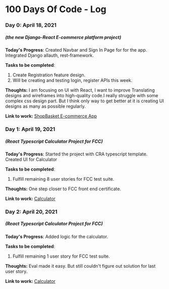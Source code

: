 # 100 Days Of Code - Log

### Day 0: April 18, 2021
##### (the new Django-React E-commerce platform project)

**Today's Progress**: Created Navbar and Sign In Page for for the app. Integrated Django allauth, rest-framework. 

**Tasks to be completed**: 
1. Create Registration feature design.
2. Will be creating and testing login, register APIs this week.

**Thoughts:** I am focusing on UI with React, I want to improve Translating designs and wireframes into high-quality code.I really struggle with some complex css design part. But I think only way to get better at it is creating UI designs as many as possible regularly.

**Link to work:** [ShopBasket E-commerce App](https://github.com/yogeshdatir/shopbasket/tree/dev/frontend/src/components/common)

### Day 1: April 19, 2021
##### (React Typescript Calculator Project for FCC)

**Today's Progress**: Started the project with CRA typescript template. Created UI for Calculator

**Tasks to be completed**: 
1. Fulfill remaining 8 user stories for FCC test suite.

**Thoughts:** One step closer to FCC front end certificate.

**Link to work:** [Calculator](https://github.com/yogeshdatir/FCC-React-Calculator)

### Day 2: April 20, 2021
##### (React Typescript Calculator Project for FCC)

**Today's Progress**: Added logic for the calculator.

**Tasks to be completed**: 
1. Fulfill remaining 1 user story for FCC test suite.

**Thoughts:** Eval made it easy. But still couldn't figure out solution for last user story.

**Link to work:** [Calculator](https://github.com/yogeshdatir/FCC-React-Calculator/blob/d4b256353e0e3e8b36f0fed92ef60b240bb57855/src/components/calculator/Calculator.tsx)

